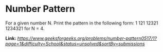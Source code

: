 # Number Pattern
For a given number N. Print the pattern in the following form: 1 121 12321 1234321 for N = 4.

**Link:** _https://www.geeksforgeeks.org/problems/number-pattern0517/1?page=1&difficulty=School&status=unsolved&sortBy=submissions_
